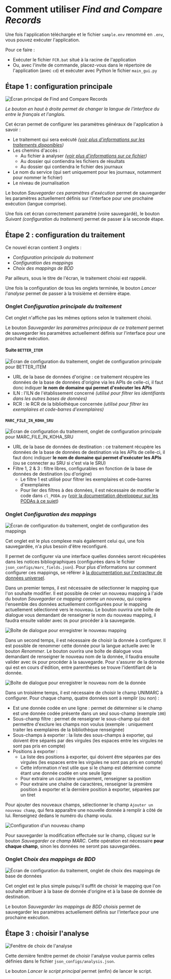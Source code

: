 # Comment utiliser _Find and Compare Records_

Une fois l'application téléchargée et le fichier `sample.env` renommé en `.env`, vous pouvez exécuter l'application.

Pour ce faire :

* Exécuter le fichier `FCR.bat` situé à la racine de l'application
* Ou, avec l'invite de commande, placez-vous dans le répertoire de l'application (avec `cd`) et exécuter avec Python le fichier `main_gui.py`

## Étape 1 : configuration principale

![Écran principal de _Find and Compare Records_](./img/UI_main_screen.png)

_Le bouton en haut à droite permet de changer la langue de l'interface du entre le français et l'anglais._

Cet écran permet de configurer les paramètres généraux de l'application à savoir :

* Le traitement qui sera exécuté _([voir plus d'informations sur les traitements disponibles](./processings.md))_
* Les chemins d'accès :
  * Au fichier à analyser _([voir plus d'informations sur ce fichier](./input_file.md))_
  * Au dossier qui contiendra les fichiers de résultats
  * Au dossier qui contiendra le fichier des journaux
* Le nom du service (qui sert uniquement pour les journaux, notamment pour nommer le fichier)
* Le niveau de journalisation

Le bouton _Sauvegarder ces paramètres d'exécution_ permet de sauvegarder les paramètres actuellement définis sur l'interface pour une prochaine exécution (langue comprise).

Une fois cet écran correctement paramétré (voire sauvegardé), le bouton _Suivant (configuration du traitement)_ permet de passer à la seconde étape.

## Étape 2 : configuration du traitement

Ce nouvel écran contient 3 onglets :

* _Configuration principale du traitement_
* _Configuration des mappings_
* _Choix des mappings de BDD_

Par ailleurs, sous le titre de l'écran, le traitement choisi est rappelé.

Une fois la configuration de tous les onglets terminée, le bouton _Lancer l'analyse_ permet de passer à la troisième et dernière étape.

### Onglet _Configuration principale du traitement_

Cet onglet n'affiche pas les mêmes options selon le traitement choisi.

Le bouton _Sauvegarder les paramètres principaux de ce traitement_ permet de sauvegarder les paramètres actuellement définis sur l'interface pour une prochaine exécution.


#### Suite `BETTER_ITEM`

![Écran de configuration du traitement, onglet de configuration principale pour `BETTER_ITEM`](./img/UI_processing_conf_main_tab_better_item.png)

* URL de la base de données d'origine : ce traitement récupère les données de la base de données d'origine via les APIs de celle-ci, il faut donc indiquer __le nom de domaine qui permet d'exécuter les APIs__
* ILN : l'ILN de l'établissement concerné _(utilisé pour filtrer les identifiants dans les autres bases de données)_
* RCR : le RCR de la bibliothèque concernée _(utilisé pour filtrer les exemplaires et code-barres d'exemplaires)_

#### `MARC_FILE_IN_KOHA_SRU`

![Écran de configuration du traitement, onglet de configuration principale pour `MARC_FILE_IN_KOHA_SRU`](./img/UI_processing_conf_main_tab_marc_file_in_koha_sru.png)

* URL de la base de données de destination : ce traitement récupère les données de la base de données de destination via les APIs de celle-ci, il faut donc indiquer __le nom de domaine qui permet d'exécuter les APIs__ (ou se connecter au SRU si c'est via le SRU)
* Filtre 1, 2 & 3 : filtre libres, configurables en fonction de la base de données de destination (ou d'origine)
  * Le filtre 1 est utilisé pour filtrer les exemplaires et code-barres d'exemplaires
  * Pour lier des filtres à des données, il est nécessaire de modifier le code dans `cl_PODA.py` ([voir la documentation développeur sur les PODAs à ce sujet](../../PODAs.md#database))

### Onglet _Configuration des mappings_

![Écran de configuration du traitement, onglet de configuration des mappings](./img/UI_processing_conf_db_conf_tab.png)

Cet onglet est le plus complexe mais également celui qui, une fois sauvegardée, n'a plus besoin d'être reconfiguré.

Il permet de configurer via une interface quelles données seront récupérées dans les notices bibliographiques (configurées dans le fichier `json_configs/marc_fields.json`).
Pour plus d'informations sur comment configurer ces mappings, se référer à [la documentation sur l'extracteur de données universel](../../../doc/UDE.md).

Dans un premier temps, il est nécessaire de sélectionner le mapping que l'on souhaite modifier.
Il est possible de créer un nouveau mapping à l'aide du bouton _Sauvegarder ce mapping comme un nouveau_, qui copiera l'ensemble des données actuellement configurées pour le mapping actuellement sélectionné vers le nouveau.
Le bouton ouvrira une boîte de dialogue vous demandant de renseigner le nom du nouveau mapping, il faudra ensuite valider avec `Ok` pour procéder à la sauvegarde.

![Boîte de dialogue pour enregistrer le nouveau mapping](./img/UI_save_new_mapping.png)

Dans un second temps, il est nécessaire de choisir la donnée à configurer.
Il est possible de renommer cette donnée pour la langue actuelle avec le bouton _Renommer_.
Le bouton ouvrira une boîte de dialogue vous demandant de renseigner le nouveau nom de la donnée, il faudra ensuite valider avec `Ok` pour procéder à la sauvegarde.
Pour s'assurer de la donnée qui est en cours d'édition, entre parenthèses se trouve l'identifiant de la donnée.

![Boîte de dialogue pour enregistrer le nouveau nom de la donnée](./img/UI_save_new_data_name.png)

Dans un troisième temps, il est nécessaire de choisir le champ UNIMARC à configurer.
Pour chaque champ, quatre données sont à remplir (ou non) :

* Est une donnée codée en une ligne : permet de déterminer si le champ est une donnée codée présente dans un seul sous-champ (exemple `100`)
* Sous-champ filtre : permet de renseigner le sous-champ qui doit permettre d'exclure les champs non voulus (exemple : uniquement traiter les exemplaires de la bibliothèque renseignée)
* Sous-champs à exporter : la liste des sous-champs à exporter, qui doivent être séparés par des virgules (les espaces entre les virgules ne sont pas pris en compte)
* Positions à exporter :
  * La liste des positions à exporter, qui doivent être séparées par des virgules (les espaces entre les virgules ne sont pas pris en compte)
  * Cette information n'est utile que si le champ est déterminé comme étant une donnée codée en une seule ligne
  * Pour extraire un caractère uniquement, renseigner sa position
  * Pour extraire une chaîne de caractères, renseigner la première position à exporter et la dernière position à exporter, séparées par un tiret

Pour ajouter des nouveaux champs, sélectionner le champ `Ajouter un nouveau champ`, qui fera apparaître une nouvelle donnée à remplir à côté de lui.
Renseignez dedans le numéro du champ voulu.

![Configuration d'un nouveau champ](./img/UI_add_new_field.png)

Pour sauvegarder la modification effectuée sur le champ, cliquez sur le bouton _Sauvegarder ce champ MARC_.
Cette opération est nécessaire __pour chaque champ__, sinon les données ne seront pas sauvegardées.

### Onglet _Choix des mappings de BDD_

![Écran de configuration du traitement, onglet de choix des mappings de base de données](./img/UI_processing_conf_chose_mapping_tab.png)

Cet onglet est le plus simple puisqu'il suffit de choisir le mapping que l'on souhaite attribuer à la base de donnée d'origine et à la base de donnée de destination.

Le bouton _Sauvegarder les mappings de BDD choisis_ permet de sauvegarder les paramètres actuellement définis sur l'interface pour une prochaine exécution.

## Étape 3 : choisir l'analyse

![Fenêtre de choix de l'analyse](./img/UI_chose_analysis.png)

Cette dernière fenêtre permet de choisir l'analyse voulue parmis celles définies dans le fichier `json_configs/analysis.json`.

Le bouton _Lancer le script principal_ permet (enfin) de lancer le script.